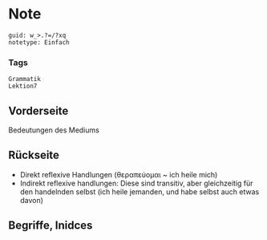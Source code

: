 # Note
```
guid: w_>.?=/?xq
notetype: Einfach
```

### Tags
```
Grammatik
Lektion7
```

## Vorderseite
Bedeutungen des Mediums

## Rückseite
<ul><li>Direkt reflexive Handlungen (θεραπεύομαι ~ ich heile mich)</li><li>Indirekt reflexive handlungen: Diese sind transitiv, aber gleichzeitig für den handelnden selbst (ich heile jemanden, und habe selbst auch etwas davon)</li></ul>

## Begriffe, Inidces

